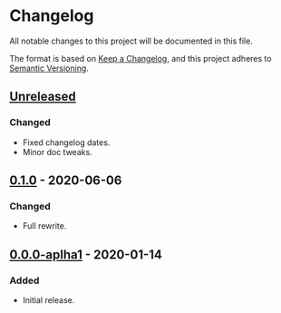 # Changelog
All notable changes to this project will be documented in this file.

The format is based on [Keep a Changelog](https://keepachangelog.com/en/1.0.0/),
and this project adheres to [Semantic Versioning](https://semver.org/spec/v2.0.0.html).

## [Unreleased](https://github.com/Ratysz/yaks/compare/0.1.0..HEAD)
### Changed
- Fixed changelog dates.
- Minor doc tweaks.

## [0.1.0](https://github.com/Ratysz/yaks/compare/0.0.0-aplha1..0.1.0) - 2020-06-06
### Changed
- Full rewrite.

## [0.0.0-aplha1](https://github.com/Ratysz/yaks/releases/tag/0.0.0-aplha1) - 2020-01-14
### Added
- Initial release.